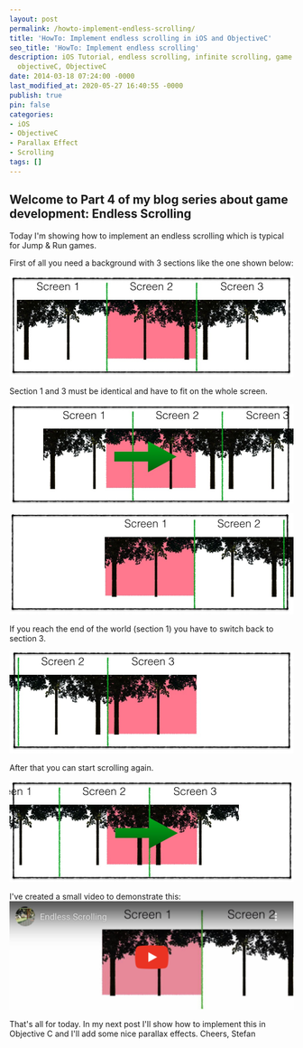 ```yaml
---
layout: post
permalink: /howto-implement-endless-scrolling/
title: 'HowTo: Implement endless scrolling in iOS and ObjectiveC'
seo_title: 'HowTo: Implement endless scrolling'
description: iOS Tutorial, endless scrolling, infinite scrolling, game development,
  objectiveC, ObjectiveC
date: 2014-03-18 07:24:00 -0000
last_modified_at: 2020-05-27 16:40:55 -0000
publish: true
pin: false
categories:
- iOS
- ObjectiveC
- Parallax Effect
- Scrolling
tags: []
---
```

## Welcome to Part 4 of my blog series about game development: Endless Scrolling

Today I'm showing how to implement an endless scrolling which is typical for Jump & Run games.

First of all you need a background with 3 sections like the one shown below:

[![](/assets/wp-content/uploads/2014/03/Scrolling1.jpg)](/assets/wp-content/uploads/2014/03/Scrolling1.jpg)

Section 1 and 3 must be identical and have to fit on the whole screen.

[![](/assets/wp-content/uploads/2014/03/Scrolling2.jpg)](/assets/wp-content/uploads/2014/03/Scrolling2.jpg)

[![](/assets/wp-content/uploads/2014/03/Scrolling3.jpg)](/assets/wp-content/uploads/2014/03/Scrolling3.jpg)

If you reach the end of the world (section 1) you have to switch back to section 3.

[![](/assets/wp-content/uploads/2014/03/Scrolling4.jpg)](/assets/wp-content/uploads/2014/03/Scrolling4.jpg)

After that you can start scrolling again.

[![](/assets/wp-content/uploads/2014/03/Scrolling5.jpg)](/assets/wp-content/uploads/2014/03/Scrolling5.jpg)

I've created a small video to demonstrate this:
[![Video](/assets/wp-content/uploads/2014/03/Video.png)](https://youtu.be/-FX-tFks5pg)

That's all for today. In my next post I'll show how to implement this in Objective C and I'll add some nice parallax effects. Cheers, Stefan
